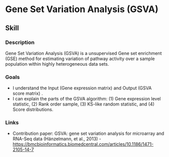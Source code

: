 # Gene Set Variation Analysis (GSVA)

## Skill

### Description
Gene Set Variation Analysis (GSVA) is a unsupervised Gene set enrichment (GSE) method for estimating variation of pathway activity over a sample population within highly heterogeneous data sets.

### Goals
* I understand the Input (Gene expression matrix) and Output (GSVA score matrix) .
* I can explain the parts of the GSVA algorithm: (1) Gene expression level statistic, (2) Rank order sample, (3) KS-like random statistic, and (4) Score distributions. 

### Links
* Contribution paper: GSVA: gene set variation analysis for microarray and RNA-Seq data (Hänzelmann, et al., 2013) - https://bmcbioinformatics.biomedcentral.com/articles/10.1186/1471-2105-14-7